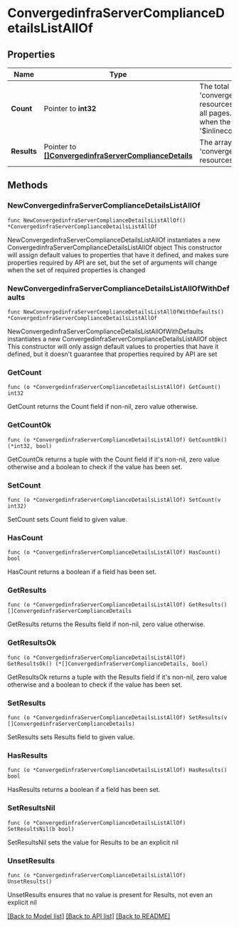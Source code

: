 # ConvergedinfraServerComplianceDetailsListAllOf

## Properties

Name | Type | Description | Notes
------------ | ------------- | ------------- | -------------
**Count** | Pointer to **int32** | The total number of &#39;convergedinfra.ServerComplianceDetails&#39; resources matching the request, accross all pages. The &#39;Count&#39; attribute is included when the HTTP GET request includes the &#39;$inlinecount&#39; parameter. | [optional] 
**Results** | Pointer to [**[]ConvergedinfraServerComplianceDetails**](ConvergedinfraServerComplianceDetails.md) | The array of &#39;convergedinfra.ServerComplianceDetails&#39; resources matching the request. | [optional] 

## Methods

### NewConvergedinfraServerComplianceDetailsListAllOf

`func NewConvergedinfraServerComplianceDetailsListAllOf() *ConvergedinfraServerComplianceDetailsListAllOf`

NewConvergedinfraServerComplianceDetailsListAllOf instantiates a new ConvergedinfraServerComplianceDetailsListAllOf object
This constructor will assign default values to properties that have it defined,
and makes sure properties required by API are set, but the set of arguments
will change when the set of required properties is changed

### NewConvergedinfraServerComplianceDetailsListAllOfWithDefaults

`func NewConvergedinfraServerComplianceDetailsListAllOfWithDefaults() *ConvergedinfraServerComplianceDetailsListAllOf`

NewConvergedinfraServerComplianceDetailsListAllOfWithDefaults instantiates a new ConvergedinfraServerComplianceDetailsListAllOf object
This constructor will only assign default values to properties that have it defined,
but it doesn't guarantee that properties required by API are set

### GetCount

`func (o *ConvergedinfraServerComplianceDetailsListAllOf) GetCount() int32`

GetCount returns the Count field if non-nil, zero value otherwise.

### GetCountOk

`func (o *ConvergedinfraServerComplianceDetailsListAllOf) GetCountOk() (*int32, bool)`

GetCountOk returns a tuple with the Count field if it's non-nil, zero value otherwise
and a boolean to check if the value has been set.

### SetCount

`func (o *ConvergedinfraServerComplianceDetailsListAllOf) SetCount(v int32)`

SetCount sets Count field to given value.

### HasCount

`func (o *ConvergedinfraServerComplianceDetailsListAllOf) HasCount() bool`

HasCount returns a boolean if a field has been set.

### GetResults

`func (o *ConvergedinfraServerComplianceDetailsListAllOf) GetResults() []ConvergedinfraServerComplianceDetails`

GetResults returns the Results field if non-nil, zero value otherwise.

### GetResultsOk

`func (o *ConvergedinfraServerComplianceDetailsListAllOf) GetResultsOk() (*[]ConvergedinfraServerComplianceDetails, bool)`

GetResultsOk returns a tuple with the Results field if it's non-nil, zero value otherwise
and a boolean to check if the value has been set.

### SetResults

`func (o *ConvergedinfraServerComplianceDetailsListAllOf) SetResults(v []ConvergedinfraServerComplianceDetails)`

SetResults sets Results field to given value.

### HasResults

`func (o *ConvergedinfraServerComplianceDetailsListAllOf) HasResults() bool`

HasResults returns a boolean if a field has been set.

### SetResultsNil

`func (o *ConvergedinfraServerComplianceDetailsListAllOf) SetResultsNil(b bool)`

 SetResultsNil sets the value for Results to be an explicit nil

### UnsetResults
`func (o *ConvergedinfraServerComplianceDetailsListAllOf) UnsetResults()`

UnsetResults ensures that no value is present for Results, not even an explicit nil

[[Back to Model list]](../README.md#documentation-for-models) [[Back to API list]](../README.md#documentation-for-api-endpoints) [[Back to README]](../README.md)


